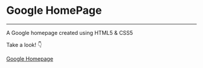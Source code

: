 <h1>Google HomePage </h1>

<hr>

A Google homepage created using HTML5 & CSS5

Take a look! :point_down:

[Google Homepage](https://stejross.github.io/google-homepage/)
